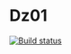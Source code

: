 # Dz01
[![Build status](https://ci.appveyor.com/api/projects/status/n728c8ga0sc54l58?svg=true)](https://ci.appveyor.com/project/DenGreen/ahj-01)